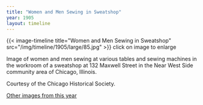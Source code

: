```yaml
---
title: "Women and Men Sewing in Sweatshop"
year: 1905
layout: timeline
---
```


{{< image-timeline title="Women and Men Sewing in Sweatshop" src="/img/timeline/1905/large/85.jpg" >}}
click on image to enlarge

Image of women and men sewing at various tables and sewing machines in the workroom of a sweatshop at 132 Maxwell Street in the Near West Side community area of Chicago, Illinois. 

Courtesy of the Chicago Historical Society. 

[Other images from this year](/historical/timeline/1905)